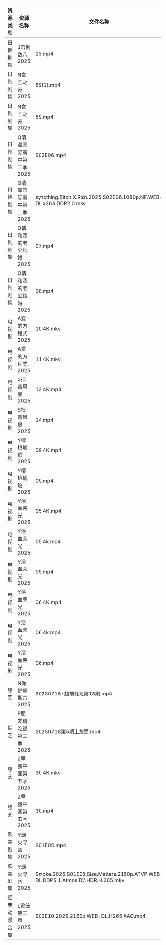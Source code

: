 | 资源类型   | 资源名称           | 文件名称                                                                           | 分享链接                                 | 更新时间                |
| ------ | -------------- | ------------------------------------------------------------------------------ | ------------------------------------ | ------------------- |
| 日韩剧集   | J击倒数八2025      | 13.mp4                                                                         | https://pan.quark.cn/s/98fc5313c702  | 2025-07-18 16:22:50 |
| 日韩剧集   | N女王之家2025      | 59(1).mp4                                                                      | https://pan.quark.cn/s/a85463f38f49  | 2025-07-18 16:27:36 |
| 日韩剧集   | N女王之家2025      | 59.mp4                                                                         | https://pan.quark.cn/s/a85463f38f49  | 2025-07-18 16:27:39 |
| 日韩剧集   | Q清潭国际高中第二季2025 | S02E06.mp4                                                                     | https://pan.quark.cn/s/97dbff738e1f  | 2025-07-18 21:30:20 |
| 日韩剧集   | Q清潭国际高中第二季2025 | syncthing.Bitch.X.Rich.2025.S02E06.1080p.NF.WEB-DL.x264.DDP2.0.mkv             | https://pan.quark.cn/s/97dbff738e1f  | 2025-07-18 21:30:15 |
| 日韩剧集   | Q请和我的老公结婚2025  | 07.mp4                                                                         | https://pan.quark.cn/s/ec061c49ecfd  | 2025-07-18 01:29:18 |
| 日韩剧集   | Q请和我的老公结婚2025  | 08.mp4                                                                         | https://pan.quark.cn/s/ec061c49ecfd  | 2025-07-18 01:29:21 |
| 电视剧    | A爱的方程式2025     | 10 4K.mkv                                                                      | https://www.alipan.com/s/pFZ3c9hZTrv | 2025-07-18 18:02:25 |
| 电视剧    | A爱的方程式2025     | 11 4K.mkv                                                                      | https://www.alipan.com/s/pFZ3c9hZTrv | 2025-07-18 18:02:24 |
| 电视剧    | S扫毒风暴2025      | 13 4K.mp4                                                                      | https://www.alipan.com/s/xJVHLWPiXhk | 2025-07-18 12:03:00 |
| 电视剧    | S扫毒风暴2025      | 14.mp4                                                                         | https://www.alipan.com/s/xJVHLWPiXhk | 2025-07-18 08:03:00 |
| 电视剧    | Y樱桃琥珀2025      | 09 4K.mp4                                                                      | https://www.alipan.com/s/YjTHBdSwzrA | 2025-07-18 20:03:14 |
| 电视剧    | Y樱桃琥珀2025      | 09.mp4                                                                         | https://www.alipan.com/s/YjTHBdSwzrA | 2025-07-18 15:03:27 |
| 电视剧    | Y浴血荣光2025      | 05 4K.mp4                                                                      | https://www.alipan.com/s/F3MTFNa4XY2 | 2025-07-18 19:03:18 |
| 电视剧    | Y浴血荣光2025      | 05 4k.mp4                                                                      | https://pan.quark.cn/s/2b8677d19fa0  | 2025-07-18 01:36:34 |
| 电视剧    | Y浴血荣光2025      | 05.mp4                                                                         | https://pan.quark.cn/s/2b8677d19fa0  | 2025-07-18 01:36:38 |
| 电视剧    | Y浴血荣光2025      | 06 4K.mp4                                                                      | https://www.alipan.com/s/F3MTFNa4XY2 | 2025-07-18 19:03:17 |
| 电视剧    | Y浴血荣光2025      | 06 4k.mp4                                                                      | https://pan.quark.cn/s/2b8677d19fa0  | 2025-07-18 01:36:28 |
| 电视剧    | Y浴血荣光2025      | 06.mp4                                                                         | https://pan.quark.cn/s/2b8677d19fa0  | 2025-07-18 01:36:32 |
| 综艺     | N你好星期六2025     | 20250718-超前探班第13期.mp4                                                          | https://www.alipan.com/s/nvuMvPrHLGa | 2025-07-18 18:03:58 |
| 综艺     | P朋友请吃饭第三季2025  | 20250718第5期上加更.mp4                                                             | https://pan.quark.cn/s/e9de3302c036  | 2025-07-18 21:29:27 |
| 综艺     | Z早餐中国第五季2025   | 30 4K.mkv                                                                      | https://pan.quark.cn/s/8bf6a96b483b  | 2025-07-18 16:38:31 |
| 综艺     | Z早餐中国第五季2025   | 30.mp4                                                                         | https://pan.quark.cn/s/8bf6a96b483b  | 2025-07-18 16:38:35 |
| 欧美剧集   | Y烟火寻凶2025      | S01E05.mp4                                                                     | https://pan.quark.cn/s/96d5d0ce3ae2  | 2025-07-18 16:36:54 |
| 欧美剧集   | Y烟火寻凶2025      | Smoke.2025.S01E05.Size.Matters.2160p.ATVP.WEB-DL.DDP5.1.Atmos.DV.HDR.H.265.mkv | https://pan.quark.cn/s/96d5d0ce3ae2  | 2025-07-18 16:36:58 |
| 经典动漫合集 | L灵笼第二季2025     | S02E10.2025.2160p.WEB-DL.H265.AAC.mp4                                          | https://www.alipan.com/s/SDMzk82xF4L | 2025-07-18 15:02:59 |

